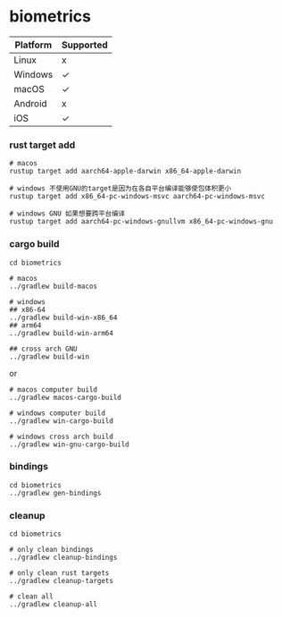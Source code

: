 # biometrics

| Platform | Supported |
| -------- | -------- |
| Linux    | x        |
| Windows  | ✓        |
| macOS    | ✓        |
| Android  | x        |
| iOS      | ✓        |

### rust target add

```shell
# macos
rustup target add aarch64-apple-darwin x86_64-apple-darwin

# windows 不使用GNU的target是因为在各自平台编译能够使包体积更小
rustup target add x86_64-pc-windows-msvc aarch64-pc-windows-msvc

# windows GNU 如果想要跨平台编译
rustup target add aarch64-pc-windows-gnullvm x86_64-pc-windows-gnu 
```

### cargo build
```shell
cd biometrics

# macos
../gradlew build-macos

# windows
## x86-64
../gradlew build-win-x86_64
## arm64
../gradlew build-win-arm64

## cross arch GNU
../gradlew build-win
```
or
```shell
# macos computer build
../gradlew macos-cargo-build

# windows computer build
../gradlew win-cargo-build

# windows cross arch build
../gradlew win-gnu-cargo-build
```

### bindings
```shell
cd biometrics
../gradlew gen-bindings
```

### cleanup
```shell
cd biometrics

# only clean bindings
../gradlew cleanup-bindings

# only clean rust targets
../gradlew cleanup-targets

# clean all
../gradlew cleanup-all
```
